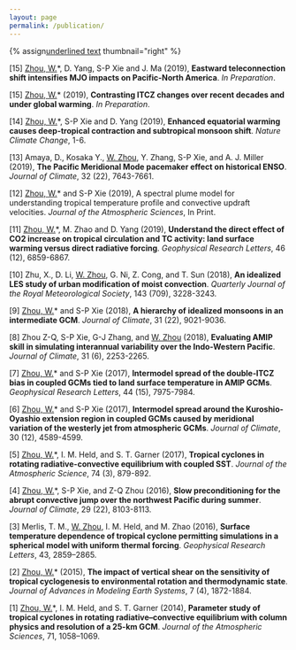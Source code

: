 ```yaml
---
layout: page
permalink: /publication/
---     
```

{% assign<span style="text-decoration: underline">underlined text</span> thumbnail="right" %}

[15] <span style="text-decoration: underline">Zhou, W.</span>*, D. Yang, S-P Xie and J. Ma (2019), **Eastward teleconnection shift intensifies MJO impacts on Pacific-North America**. *In Preparation*.

[15] <span style="text-decoration: underline">Zhou, W.</span>* (2019), **Contrasting ITCZ changes over recent decades and under global warming**. *In Preparation*.

[14] <span style="text-decoration: underline">Zhou, W.</span>*, S-P Xie and D. Yang (2019), **Enhanced equatorial warming causes deep-tropical contraction and subtropical monsoon shift**. *Nature Climate Change*, 1-6.

[13] Amaya, D., Kosaka Y., <span style="text-decoration: underline">W. Zhou</span>, Y. Zhang, S-P Xie, and A. J. Miller (2019), **The Pacific Meridional Mode pacemaker effect on historical ENSO**. *Journal of Climate*, 32 (22), 7643-7661.

[12] <span style="text-decoration: underline">Zhou, W.</span>* and S-P Xie (2019), A spectral plume model for understanding tropical temperature profile and convective updraft velocities. *Journal of the Atmospheric Sciences*, In Print.

[11] <span style="text-decoration: underline">Zhou, W.</span>*, M. Zhao and D. Yang (2019), **Understand the direct effect of CO2 increase on tropical circulation and TC activity: land surface warming versus direct radiative forcing**. *Geophysical Research Letters*, 46 (12), 6859-6867.

[10] Zhu, X., D. Li, <span style="text-decoration: underline">W. Zhou</span>, G. Ni, Z. Cong, and T. Sun (2018), **An idealized LES study of urban modification of moist convection**. *Quarterly Journal of the Royal Meteorological Society*, 143 (709), 3228-3243. 

[9] <span style="text-decoration: underline">Zhou, W.</span>* and S-P Xie (2018), **A hierarchy of idealized monsoons in an intermediate GCM**. *Journal of Climate*, 31 (22), 9021-9036.

[8] Zhou Z-Q, S-P Xie, G-J Zhang, and <span style="text-decoration: underline">W. Zhou</span> (2018), **Evaluating AMIP skill in simulating interannual variability over the Indo-Western Pacific**. *Journal of Climate*, 31 (6), 2253-2265. 

[7] <span style="text-decoration: underline">Zhou, W.</span>* and S-P Xie (2017), **Intermodel spread of the double‐ITCZ bias in coupled GCMs tied to land surface temperature in AMIP GCMs**. *Geophysical Research Letters*, 44 (15), 7975-7984.

[6] <span style="text-decoration: underline">Zhou, W.</span>* and S-P Xie (2017), **Intermodel spread around the Kuroshio-Oyashio extension region in coupled GCMs caused by meridional variation of the westerly jet from atmospheric GCMs**. *Journal of Climate*, 30 (12), 4589-4599.

[5] <span style="text-decoration: underline">Zhou, W.</span>*, I. M. Held, and S. T. Garner (2017), **Tropical cyclones in rotating radiative-convective equilibrium with coupled SST**. *Journal of the Atmospheric Science*, 74 (3), 879-892.

[4] <span style="text-decoration: underline">Zhou, W.</span>*, S-P Xie, and Z-Q Zhou (2016), **Slow preconditioning for the abrupt convective jump over the northwest Pacific during summer**. *Journal of Climate*, 29 (22), 8103-8113.

[3] Merlis, T. M., <span style="text-decoration: underline">W. Zhou</span>, I. M. Held, and M. Zhao (2016), **Surface temperature dependence of tropical cyclone permitting simulations in a spherical model with uniform thermal forcing**. *Geophysical Research Letters*, 43, 2859–2865.

[2] <span style="text-decoration: underline">Zhou, W.</span>* (2015), **The impact of vertical shear on the sensitivity of tropical cyclogenesis to environmental rotation and thermodynamic state**. *Journal of Advances in Modeling Earth Systems*, 7 (4), 1872-1884.

[1] <span style="text-decoration: underline">Zhou, W.</span>*, I. M. Held, and S. T. Garner (2014), **Parameter study of tropical cyclones in rotating radiative–convective equilibrium with column physics and resolution of a 25-km GCM**. *Journal of the Atmospheric Sciences*, 71, 1058–1069.


<!---
{% for pub in site.data.cv.publications %}
<!-- {% if pub.image %}
{% include image.html url=pub.image caption="" height="80px" align=thumbnail %}
{% endif %}
{{pub.author}}<br />
<span style="text-decoration: underline">{{pub.title}}</span><br />
*{{pub.journal}}*
{% if pub.note %} *({{pub.note}})*
{% endif %} *{{pub.year}}*  [[web]({% if pub.internal %}{{pub.url | prepend: site.baseurl}}{% else %}{{pub.url}}{% endif %})] {% if pub.doi %}[[doi]({{pub.doi}})]{% endif %}
{% endfor %}
**Algorithms & perceptual analysis for interactive free viewpoint image-based navigation** [[web]({{ "/research/thesis/" | prepend: site.baseurl}})]<br />
*Adviser: [George Drettakis](http://www-sop.inria.fr/members/George.Drettakis)* <br />
[INRIA](http://www.inria.fr/sophia), 2014
-->



